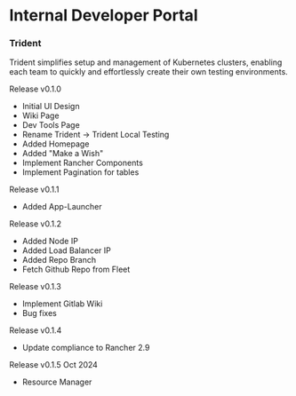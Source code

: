 # Internal Developer Portal

### Trident
Trident simplifies setup and management of Kubernetes clusters, enabling each team to quickly and effortlessly create their own testing environments.

Release v0.1.0
-  Initial UI Design
-  Wiki Page
-  Dev Tools Page
-  Rename Trident -> Trident Local Testing
-  Added Homepage
-  Added "Make a Wish"
-  Implement Rancher Components
-  Implement Pagination for tables

Release v0.1.1
- Added App-Launcher

Release v0.1.2
- Added Node IP
- Added Load Balancer IP
- Added Repo Branch
- Fetch Github Repo from Fleet

Release v0.1.3
- Implement Gitlab Wiki
- Bug fixes

Release v0.1.4
- Update compliance to Rancher 2.9

Release v0.1.5 Oct 2024
- Resource Manager